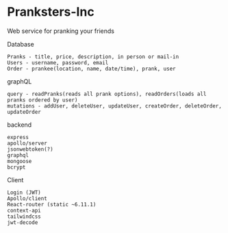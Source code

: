 # Pranksters-Inc
Web service for pranking your friends


Database

    Pranks - title, price, description, in person or mail-in
    Users - username, password, email
    Order - prankee(location, name, date/time), prank, user

graphQL

    query - readPranks(reads all prank options), readOrders(loads all pranks ordered by user)
    mutations - addUser, deleteUser, updateUser, createOrder, deleteOrder, updateOrder

backend

    express
    apollo/server
    jsonwebtoken(?)
    graphql
    mongoose
    bcrypt

Client

    Login (JWT)
    Apollo/client
    React-router (static ~6.11.1)
    context-api
    tailwindcss
    jwt-decode